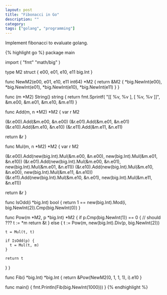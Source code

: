 ```yaml
---
layout: post
title: "Fibonacci in Go"
description: ""
category:
tags: ["golang", "programming"]
---
```


Implement fibonacci to evaluate golang.

{% highlight go %}
package main

import (
  "fmt"
  "math/big"
)


type M2 struct {
  e00, e01, e10, e11 big.Int
}

func NewM2(e00, e01, e10, e11 int64) *M2 {
  return &M2 {
    *big.NewInt(e00),
    *big.NewInt(e01),
    *big.NewInt(e10),
    *big.NewInt(e11) }
}

func (m *M2) String() string {
  return fmt.Sprintf(
    "[[ %v, %v ], [ %v, %v ]]", &m.e00, &m.e01, &m.e10, &m.e11)
}

func Add(m, n *M2) *M2 {
  var r M2

  (&r.e00).Add(&m.e00, &n.e00)
  (&r.e01).Add(&m.e01, &n.e01)
  (&r.e10).Add(&m.e10, &n.e10)
  (&r.e11).Add(&m.e11, &n.e11)

  return &r
}

func Mul(m, n *M2) *M2 {
  var r M2

  (&r.e00).Add(new(big.Int).Mul(&m.e00, &n.e00),
               new(big.Int).Mul(&m.e01, &n.e10))
  (&r.e01).Add(new(big.Int).Mul(&m.e00, &n.e01),
               new(big.Int).Mul(&m.e01, &n.e11))
  (&r.e10).Add(new(big.Int).Mul(&m.e10, &n.e00),
               new(big.Int).Mul(&m.e11, &n.e10))
  (&r.e11).Add(new(big.Int).Mul(&m.e10, &n.e01),
               new(big.Int).Mul(&m.e11, &n.e11))

  return &r
}

func IsOdd(i *big.Int) bool {
  return 1 == new(big.Int).Mod(i, big.NewInt(2)).Cmp(big.NewInt(0))
}

func Pow(m *M2, p *big.Int) *M2 {
  if p.Cmp(big.NewInt(1)) == 0 {
    // should ???
    t := *m
    return &t
  } else {
    t := Pow(m, new(big.Int).Div(p, big.NewInt(2)))

    t = Mul(t, t)

    if IsOdd(p) {
      t = Mul(t, m)
    }

    return t
  }
}

func Fib(i *big.Int) *big.Int {
  return &Pow(NewM2(0, 1, 1, 1), i).e10
}

func main() {
  fmt.Println(Fib(big.NewInt(1000)))
}
{% endhighlight %}
